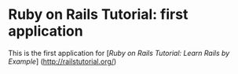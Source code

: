 # Ruby on Rails Tutorial: first application

This is the first application for [*Ruby on Rails Tutorial: Learn Rails by Example*]
(http://railstutorial.org/)

